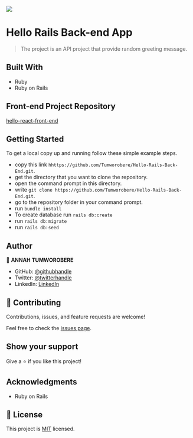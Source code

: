 ![](https://img.shields.io/badge/Microverse-blueviolet)

# Hello Rails Back-end App

> The project is an API project that provide random greeting message.

## Built With

- Ruby
- Ruby on Rails

## Front-end Project Repository
[hello-react-front-end](https://github.com/Tumworobere/Hello-React-Front-End)


## Getting Started

To get a local copy up and running follow these simple example steps.

- copy this link `hhttps://github.com/Tumworobere/Hello-Rails-Back-End.git`.
- get the directory that you want to clone the repository.
- open the command prompt in this directory.
- write `git clone https://github.com/Tumworobere/Hello-Rails-Back-End.git`.
- go to the repository folder in your command prompt.
- run `bundle install`
- To create database run `rails db:create`
- run `rails db:migrate`
- run `rails db:seed`

## Author

👤 **ANNAH TUMWOROBERE**

- GitHub: [@githubhandle](https://github.com/Tumworobere)
- Twitter: [@twitterhandle](https://twitter.com/Tannah2090)
- LinkedIn: [LinkedIn](https://linkedin.com/in/annah-tumworobere)

## 🤝 Contributing

Contributions, issues, and feature requests are welcome!

Feel free to check the [issues page](../../issues/).

## Show your support

Give a ⭐️ if you like this project!

## Acknowledgments

- Ruby on Rails

## 📝 License

This project is [MIT](./MIT.md) licensed.
